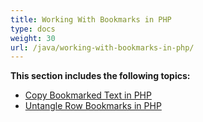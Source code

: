 ```yaml
---
title: Working With Bookmarks in PHP
type: docs
weight: 30
url: /java/working-with-bookmarks-in-php/
---
```


**This section includes the following topics:**

- [Copy Bookmarked Text in PHP](/words/java/copy-bookmarked-text-in-php-html/)
- [Untangle Row Bookmarks in PHP](/words/java/untangle-row-bookmarks-in-php-html/)
